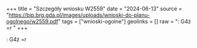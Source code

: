 +++
title = "Szczegóły wniosku W2559"
date = "2024-06-13"
source = "https://bip.brg.gda.pl/images/uploads/wnioski-do-planu-ogolnego/w2559.pdf"
tags = ["wnioski-ogolne"]
geolinks = []
raw = ": G4ż =r "
+++

: G4ż =r



